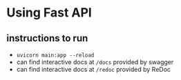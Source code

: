 # Using Fast API 

## instructions to run 
- `uvicorn main:app --reload` 
- can find interactive docs at `/docs` provided by swagger 
- can find interactive docs at `/redoc` provided by ReDoc 
